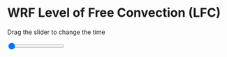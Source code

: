 <h1>WRF Level of Free Convection (LFC)</h1>
<p>Drag the slider to change the time</p>

<div class="slidecontainer">
<input oninput='setImage(this)' class="slider" type="range" min="0" max="47" value="0" step="1" />
<img id='img'/>
</div>

<script>
var img = document.getElementById('img');
var img_array = ['/assets/images/wrf/lc_wrfout_d01_2020-03-08_12:00:00.png',
'/assets/images/wrf/lc_wrfout_d01_2020-03-08_13:00:00.png',
'/assets/images/wrf/lc_wrfout_d01_2020-03-08_14:00:00.png',
'/assets/images/wrf/lc_wrfout_d01_2020-03-08_15:00:00.png',
'/assets/images/wrf/lc_wrfout_d01_2020-03-08_16:00:00.png',
'/assets/images/wrf/lc_wrfout_d01_2020-03-08_17:00:00.png',
'/assets/images/wrf/lc_wrfout_d01_2020-03-08_18:00:00.png',
'/assets/images/wrf/lc_wrfout_d01_2020-03-08_19:00:00.png',
'/assets/images/wrf/lc_wrfout_d01_2020-03-08_20:00:00.png',
'/assets/images/wrf/lc_wrfout_d01_2020-03-08_21:00:00.png',
'/assets/images/wrf/lc_wrfout_d01_2020-03-08_22:00:00.png',
'/assets/images/wrf/lc_wrfout_d01_2020-03-08_23:00:00.png',
'/assets/images/wrf/lc_wrfout_d01_2020-03-09_00:00:00.png',
'/assets/images/wrf/lc_wrfout_d01_2020-03-09_01:00:00.png',
'/assets/images/wrf/lc_wrfout_d01_2020-03-09_02:00:00.png',
'/assets/images/wrf/lc_wrfout_d01_2020-03-09_03:00:00.png',
'/assets/images/wrf/lc_wrfout_d01_2020-03-09_04:00:00.png',
'/assets/images/wrf/lc_wrfout_d01_2020-03-09_05:00:00.png',
'/assets/images/wrf/lc_wrfout_d01_2020-03-09_06:00:00.png',
'/assets/images/wrf/lc_wrfout_d01_2020-03-09_07:00:00.png',
'/assets/images/wrf/lc_wrfout_d01_2020-03-09_08:00:00.png',
'/assets/images/wrf/lc_wrfout_d01_2020-03-09_09:00:00.png',
'/assets/images/wrf/lc_wrfout_d01_2020-03-09_10:00:00.png',
'/assets/images/wrf/lc_wrfout_d01_2020-03-09_11:00:00.png',
'/assets/images/wrf/lc_wrfout_d01_2020-03-09_12:00:00.png',
'/assets/images/wrf/lc_wrfout_d01_2020-03-09_13:00:00.png',
'/assets/images/wrf/lc_wrfout_d01_2020-03-09_14:00:00.png',
'/assets/images/wrf/lc_wrfout_d01_2020-03-09_15:00:00.png',
'/assets/images/wrf/lc_wrfout_d01_2020-03-09_16:00:00.png',
'/assets/images/wrf/lc_wrfout_d01_2020-03-09_17:00:00.png',
'/assets/images/wrf/lc_wrfout_d01_2020-03-09_18:00:00.png',
'/assets/images/wrf/lc_wrfout_d01_2020-03-09_19:00:00.png',
'/assets/images/wrf/lc_wrfout_d01_2020-03-09_20:00:00.png',
'/assets/images/wrf/lc_wrfout_d01_2020-03-09_21:00:00.png',
'/assets/images/wrf/lc_wrfout_d01_2020-03-09_22:00:00.png',
'/assets/images/wrf/lc_wrfout_d01_2020-03-09_23:00:00.png',
'/assets/images/wrf/lc_wrfout_d01_2020-03-10_00:00:00.png',
'/assets/images/wrf/lc_wrfout_d01_2020-03-10_01:00:00.png',
'/assets/images/wrf/lc_wrfout_d01_2020-03-10_02:00:00.png',
'/assets/images/wrf/lc_wrfout_d01_2020-03-10_03:00:00.png',
'/assets/images/wrf/lc_wrfout_d01_2020-03-10_04:00:00.png',
'/assets/images/wrf/lc_wrfout_d01_2020-03-10_05:00:00.png',
'/assets/images/wrf/lc_wrfout_d01_2020-03-10_06:00:00.png',
'/assets/images/wrf/lc_wrfout_d01_2020-03-10_07:00:00.png',
'/assets/images/wrf/lc_wrfout_d01_2020-03-10_08:00:00.png',
'/assets/images/wrf/lc_wrfout_d01_2020-03-10_09:00:00.png',
'/assets/images/wrf/lc_wrfout_d01_2020-03-10_10:00:00.png',];
function setImage(obj)
{
        var value = obj.value;
        img.src = img_array[value];

}
</script>
